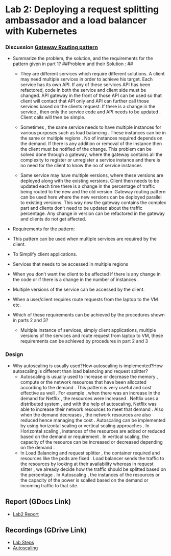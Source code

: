 
# Lab 2: Deploying a request splitting ambassador and a load balancer with Kubernetes

### Discussion [Gateway Routing pattern](https://learn.microsoft.com/en-us/azure/architecture/patterns/gateway-routing)
- Summarize the problem, the solution, and the requirements for the pattern given in part 1?
  ##Problem and their  Solution : ##
   - They are different services which require different solutions. A client may need multiple services in order to achieve his target.  Each service has its own API. If any of these services API  has been refactored, code in both the service and client side must be changed. API gateway in the front of those API can be used so that client will contact that API only and API can further call those services based on the clients request. If there is a change in the service , then only the service code and API needs to be updated . Client calls will then be simple.
  
   - Sometimes , the same service needs to have multiple instances for various purposes such as load balancing . These instances can be in the same or multiple regions . No of instances required depends on the demand. If there is any addition or removal of the instance then the client must be notified of the change. This problem  can be solved done through a gateway, where the gateway contains all the complexity to register or unregister a service instance and there is no need for the client to know the no of service instances 
  
   - Same service may have multiple versions, where these versions are deployed along with the existing versions. Client then needs to be updated each time there is a  change in the percentage of traffic being routed to the new  and the old version .Gateway routing pattern can be used here where the new versions can be deployed parallel to existing versions. This way now the gateway contains the complex part and clients don’t need to be updated about the traffic percentage. Any change in version can be refactored in the gateway and clients do not get affected.
 
- Requirements for the pattern:
 - This pattern can be used when multiple services are required by the client.
 - To Simplify client applications.
 - Services that needs to be accessed in multiple regions 
 - When you don’t want the client to be affected if there is any change in the code or if there is a change in the number of instances  .
 - Multiple versions of the service can be accessed by the client.
 - When a user/client requires route requests from the laptop to the VM etc. 

- Which of these requirements can be achieved by the procedures shown in parts 2 and 3?
   - Multiple instance  of services, simply client applications, multiple versions of the services and route request from laptop to VM, these requirements can be achieved by procedures in part 2 and 3 

### Design
- Why autoscaling is usually used?How autoscaling is implemented?How autoscaling is different than load balancing and request splitter?
    - Autoscaling is usually used to increase or decrease the memory , compute or the network resources that have been allocated according to the demand . This pattern is very useful and cost effective as well . For example , when there was an increase in the demand for Netflix , the resources were increased . Neftlix uses a distributed system , and with the help of autoscaling, Netflix was able to increase their network resources to meet that demand . Also when the demand decreases , the network resources are also reduced hence managing the cost . Autoscaling can be implemented by using horizontal scaling or vertical scaling approaches . In Horizontal scaling , instances of the resources are added or reduced based on the demand or requirement . In vertical scaling, the capacity of the resource can be increased or decreased depending on the demand . 
  - In Load Balancing and request splitter , the container required and resources like the pods are fixed . Load balancer sends the traffic to the resources by looking at their availability whereas in request slitter , we already decide how the traffic should be splitted based on the percentage . In Autoscaling , the instances of the resources or the capacity of the power is scalled based on the demand or incoming traffic to that site.




## Report (GDocs Link)
- [Lab2 Report](https://docs.google.com/document/d/1GJHmIncwdRjKDRSpfJcif2BP5ITUePLPujTdtfGqsQQ/edit?usp=sharing)

## Recordings (GDrive Link)
- [Lab Steps](https://drive.google.com/file/d/1enYkfeTG57Is2PeCdWJtIkwo7wMYN7w8/view?usp=sharing)
- [Autoscaling](https://drive.google.com/file/d/1U0UBBNsve8n61z04RpxyA8I9EEwAXjDd/view?usp=sharing)

